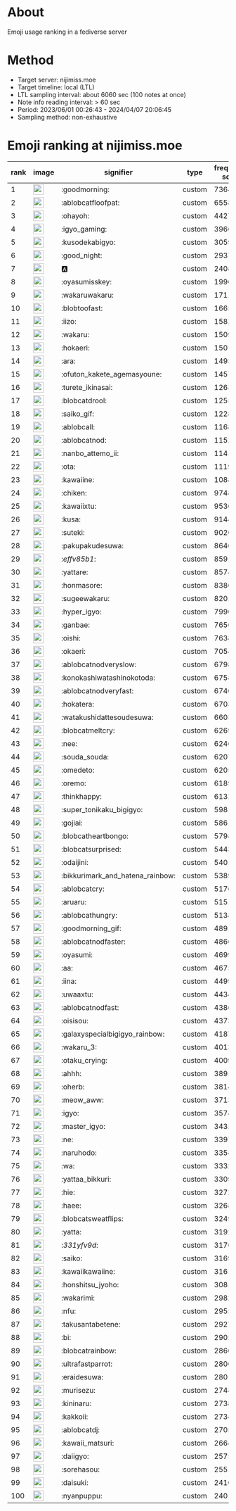 # About
Emoji usage ranking in a fediverse server

# Method
- Target server: nijimiss.moe
- Target timeline: local (LTL)
- LTL sampling interval: about 6060 sec (100 notes at once)
- Note info reading interval: > 60 sec
- Period: 2023/06/01 00:26:43 - 2024/04/07 20:06:45 
- Sampling method: non-exhaustive

# Emoji ranking at nijimiss.moe

|rank|image|signifier|type|frequency score|
|----|----|----|----|----|
|1|<img height="24" src="https://nijimiss.moe/emoji/goodmorning.webp">|:goodmorning:|custom|73644|
|2|<img height="24" src="https://nijimiss.moe/emoji/ablobcatfloofpat.webp">|:ablobcatfloofpat:|custom|65581|
|3|<img height="24" src="https://nijimiss.moe/emoji/ohayoh.webp">|:ohayoh:|custom|44275|
|4|<img height="24" src="https://nijimiss.moe/emoji/igyo_gaming.webp">|:igyo_gaming:|custom|39663|
|5|<img height="24" src="https://nijimiss.moe/emoji/kusodekabigyo.webp">|:kusodekabigyo:|custom|30596|
|6|<img height="24" src="https://nijimiss.moe/emoji/good_night.webp">|:good_night:|custom|29371|
|7|<img height="24" src="https://nijimiss.moe/emoji/a.webp">|:a:|custom|24083|
|8|<img height="24" src="https://nijimiss.moe/emoji/oyasumisskey.webp">|:oyasumisskey:|custom|19969|
|9|<img height="24" src="https://nijimiss.moe/emoji/wakaruwakaru.webp">|:wakaruwakaru:|custom|17118|
|10|<img height="24" src="https://nijimiss.moe/emoji/blobtoofast.webp">|:blobtoofast:|custom|16651|
|11|<img height="24" src="https://nijimiss.moe/emoji/iizo.webp">|:iizo:|custom|15823|
|12|<img height="24" src="https://nijimiss.moe/emoji/wakaru.webp">|:wakaru:|custom|15093|
|13|<img height="24" src="https://nijimiss.moe/emoji/hokaeri.webp">|:hokaeri:|custom|15019|
|14|<img height="24" src="https://nijimiss.moe/emoji/ara.webp">|:ara:|custom|14938|
|15|<img height="24" src="https://nijimiss.moe/emoji/ofuton_kakete_agemasyoune.webp">|:ofuton_kakete_agemasyoune:|custom|14576|
|16|<img height="24" src="https://nijimiss.moe/emoji/turete_ikinasai.webp">|:turete_ikinasai:|custom|12634|
|17|<img height="24" src="https://nijimiss.moe/emoji/blobcatdrool.webp">|:blobcatdrool:|custom|12553|
|18|<img height="24" src="https://nijimiss.moe/emoji/saiko_gif.webp">|:saiko_gif:|custom|12287|
|19|<img height="24" src="https://nijimiss.moe/emoji/ablobcall.webp">|:ablobcall:|custom|11681|
|20|<img height="24" src="https://nijimiss.moe/emoji/ablobcatnod.webp">|:ablobcatnod:|custom|11529|
|21|<img height="24" src="https://nijimiss.moe/emoji/nanbo_attemo_ii.webp">|:nanbo_attemo_ii:|custom|11418|
|22|<img height="24" src="https://nijimiss.moe/emoji/ota.webp">|:ota:|custom|11194|
|23|<img height="24" src="https://nijimiss.moe/emoji/kawaiine.webp">|:kawaiine:|custom|10880|
|24|<img height="24" src="https://nijimiss.moe/emoji/chiken.webp">|:chiken:|custom|9748|
|25|<img height="24" src="https://nijimiss.moe/emoji/kawaiixtu.webp">|:kawaiixtu:|custom|9530|
|26|<img height="24" src="https://nijimiss.moe/emoji/kusa.webp">|:kusa:|custom|9144|
|27|<img height="24" src="https://nijimiss.moe/emoji/suteki.webp">|:suteki:|custom|9020|
|28|<img height="24" src="https://nijimiss.moe/emoji/pakupakudesuwa.webp">|:pakupakudesuwa:|custom|8640|
|29|<img height="24" src="https://nijimiss.moe/emoji/_effv85b1_.webp">|:_effv85b1_:|custom|8591|
|30|<img height="24" src="https://nijimiss.moe/emoji/yattare.webp">|:yattare:|custom|8574|
|31|<img height="24" src="https://nijimiss.moe/emoji/honmasore.webp">|:honmasore:|custom|8386|
|32|<img height="24" src="https://nijimiss.moe/emoji/sugeewakaru.webp">|:sugeewakaru:|custom|8201|
|33|<img height="24" src="https://nijimiss.moe/emoji/hyper_igyo.webp">|:hyper_igyo:|custom|7990|
|34|<img height="24" src="https://nijimiss.moe/emoji/ganbae.webp">|:ganbae:|custom|7656|
|35|<img height="24" src="https://nijimiss.moe/emoji/oishi.webp">|:oishi:|custom|7638|
|36|<img height="24" src="https://nijimiss.moe/emoji/okaeri.webp">|:okaeri:|custom|7054|
|37|<img height="24" src="https://nijimiss.moe/emoji/ablobcatnodveryslow.webp">|:ablobcatnodveryslow:|custom|6798|
|38|<img height="24" src="https://nijimiss.moe/emoji/konokashiwatashinokotoda.webp">|:konokashiwatashinokotoda:|custom|6758|
|39|<img height="24" src="https://nijimiss.moe/emoji/ablobcatnodveryfast.webp">|:ablobcatnodveryfast:|custom|6740|
|40|<img height="24" src="https://nijimiss.moe/emoji/hokatera.webp">|:hokatera:|custom|6703|
|41|<img height="24" src="https://nijimiss.moe/emoji/watakushidattesoudesuwa.webp">|:watakushidattesoudesuwa:|custom|6603|
|42|<img height="24" src="https://nijimiss.moe/emoji/blobcatmeltcry.webp">|:blobcatmeltcry:|custom|6269|
|43|<img height="24" src="https://nijimiss.moe/emoji/nee.webp">|:nee:|custom|6246|
|44|<img height="24" src="https://nijimiss.moe/emoji/souda_souda.webp">|:souda_souda:|custom|6207|
|45|<img height="24" src="https://nijimiss.moe/emoji/omedeto.webp">|:omedeto:|custom|6205|
|46|<img height="24" src="https://nijimiss.moe/emoji/oremo.webp">|:oremo:|custom|6189|
|47|<img height="24" src="https://nijimiss.moe/emoji/thinkhappy.webp">|:thinkhappy:|custom|6132|
|48|<img height="24" src="https://nijimiss.moe/emoji/super_tonikaku_bigigyo.webp">|:super_tonikaku_bigigyo:|custom|5981|
|49|<img height="24" src="https://nijimiss.moe/emoji/gojiai.webp">|:gojiai:|custom|5861|
|50|<img height="24" src="https://nijimiss.moe/emoji/blobcatheartbongo.webp">|:blobcatheartbongo:|custom|5798|
|51|<img height="24" src="https://nijimiss.moe/emoji/blobcatsurprised.webp">|:blobcatsurprised:|custom|5443|
|52|<img height="24" src="https://nijimiss.moe/emoji/odaijini.webp">|:odaijini:|custom|5401|
|53|<img height="24" src="https://nijimiss.moe/emoji/bikkurimark_and_hatena_rainbow.webp">|:bikkurimark_and_hatena_rainbow:|custom|5389|
|54|<img height="24" src="https://nijimiss.moe/emoji/ablobcatcry.webp">|:ablobcatcry:|custom|5176|
|55|<img height="24" src="https://nijimiss.moe/emoji/aruaru.webp">|:aruaru:|custom|5151|
|56|<img height="24" src="https://nijimiss.moe/emoji/ablobcathungry.webp">|:ablobcathungry:|custom|5138|
|57|<img height="24" src="https://nijimiss.moe/emoji/goodmorning_gif.webp">|:goodmorning_gif:|custom|4891|
|58|<img height="24" src="https://nijimiss.moe/emoji/ablobcatnodfaster.webp">|:ablobcatnodfaster:|custom|4866|
|59|<img height="24" src="https://nijimiss.moe/emoji/oyasumi.webp">|:oyasumi:|custom|4699|
|60|<img height="24" src="https://nijimiss.moe/emoji/aa.webp">|:aa:|custom|4675|
|61|<img height="24" src="https://nijimiss.moe/emoji/iina.webp">|:iina:|custom|4499|
|62|<img height="24" src="https://nijimiss.moe/emoji/uwaaxtu.webp">|:uwaaxtu:|custom|4434|
|63|<img height="24" src="https://nijimiss.moe/emoji/ablobcatnodfast.webp">|:ablobcatnodfast:|custom|4386|
|64|<img height="24" src="https://nijimiss.moe/emoji/oisisou.webp">|:oisisou:|custom|4373|
|65|<img height="24" src="https://nijimiss.moe/emoji/galaxyspecialbigigyo_rainbow.webp">|:galaxyspecialbigigyo_rainbow:|custom|4187|
|66|<img height="24" src="https://nijimiss.moe/emoji/wakaru_3.webp">|:wakaru_3:|custom|4013|
|67|<img height="24" src="https://nijimiss.moe/emoji/otaku_crying.webp">|:otaku_crying:|custom|4009|
|68|<img height="24" src="https://nijimiss.moe/emoji/ahhh.webp">|:ahhh:|custom|3891|
|69|<img height="24" src="https://nijimiss.moe/emoji/oherb.webp">|:oherb:|custom|3814|
|70|<img height="24" src="https://nijimiss.moe/emoji/meow_aww.webp">|:meow_aww:|custom|3713|
|71|<img height="24" src="https://nijimiss.moe/emoji/igyo.webp">|:igyo:|custom|3574|
|72|<img height="24" src="https://nijimiss.moe/emoji/master_igyo.webp">|:master_igyo:|custom|3432|
|73|<img height="24" src="https://nijimiss.moe/emoji/ne.webp">|:ne:|custom|3397|
|74|<img height="24" src="https://nijimiss.moe/emoji/naruhodo.webp">|:naruhodo:|custom|3354|
|75|<img height="24" src="https://nijimiss.moe/emoji/wa.webp">|:wa:|custom|3332|
|76|<img height="24" src="https://nijimiss.moe/emoji/yattaa_bikkuri.webp">|:yattaa_bikkuri:|custom|3309|
|77|<img height="24" src="https://nijimiss.moe/emoji/hie.webp">|:hie:|custom|3272|
|78|<img height="24" src="https://nijimiss.moe/emoji/haee.webp">|:haee:|custom|3268|
|79|<img height="24" src="https://nijimiss.moe/emoji/blobcatsweatflips.webp">|:blobcatsweatflips:|custom|3249|
|80|<img height="24" src="https://nijimiss.moe/emoji/yatta.webp">|:yatta:|custom|3192|
|81|<img height="24" src="https://nijimiss.moe/emoji/_331yfv9d_.webp">|:_331yfv9d_:|custom|3176|
|82|<img height="24" src="https://nijimiss.moe/emoji/saiko.webp">|:saiko:|custom|3169|
|83|<img height="24" src="https://nijimiss.moe/emoji/kawaiikawaiine.webp">|:kawaiikawaiine:|custom|3161|
|84|<img height="24" src="https://nijimiss.moe/emoji/honshitsu_jyoho.webp">|:honshitsu_jyoho:|custom|3081|
|85|<img height="24" src="https://nijimiss.moe/emoji/wakarimi.webp">|:wakarimi:|custom|2982|
|86|<img height="24" src="https://nijimiss.moe/emoji/nfu.webp">|:nfu:|custom|2955|
|87|<img height="24" src="https://nijimiss.moe/emoji/takusantabetene.webp">|:takusantabetene:|custom|2927|
|88|<img height="24" src="https://nijimiss.moe/emoji/bi.webp">|:bi:|custom|2902|
|89|<img height="24" src="https://nijimiss.moe/emoji/blobcatrainbow.webp">|:blobcatrainbow:|custom|2860|
|90|<img height="24" src="https://nijimiss.moe/emoji/ultrafastparrot.webp">|:ultrafastparrot:|custom|2806|
|91|<img height="24" src="https://nijimiss.moe/emoji/eraidesuwa.webp">|:eraidesuwa:|custom|2801|
|92|<img height="24" src="https://nijimiss.moe/emoji/murisezu.webp">|:murisezu:|custom|2748|
|93|<img height="24" src="https://nijimiss.moe/emoji/kininaru.webp">|:kininaru:|custom|2738|
|94|<img height="24" src="https://nijimiss.moe/emoji/kakkoii.webp">|:kakkoii:|custom|2734|
|95|<img height="24" src="https://nijimiss.moe/emoji/ablobcatdj.webp">|:ablobcatdj:|custom|2705|
|96|<img height="24" src="https://nijimiss.moe/emoji/kawaii_matsuri.webp">|:kawaii_matsuri:|custom|2664|
|97|<img height="24" src="https://nijimiss.moe/emoji/daiigyo.webp">|:daiigyo:|custom|2575|
|98|<img height="24" src="https://nijimiss.moe/emoji/sorehasou.webp">|:sorehasou:|custom|2551|
|99|<img height="24" src="https://nijimiss.moe/emoji/daisuki.webp">|:daisuki:|custom|2410|
|100|<img height="24" src="https://nijimiss.moe/emoji/nyanpuppu.webp">|:nyanpuppu:|custom|2401|
